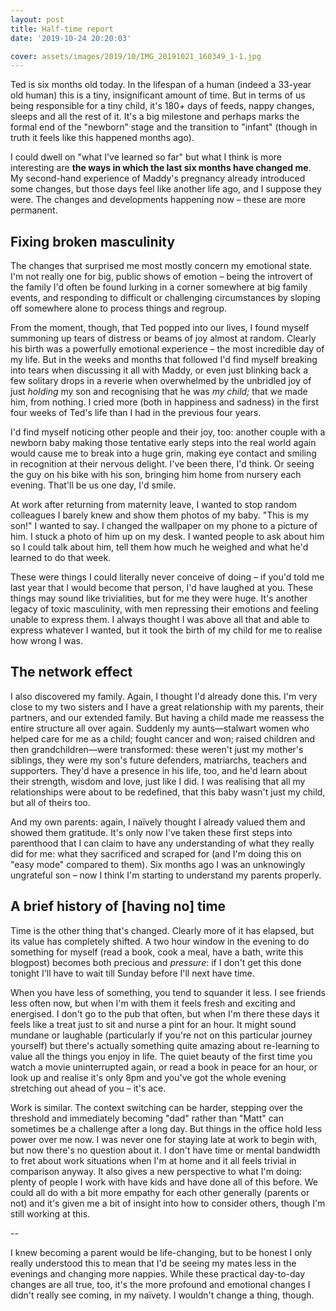 ```yaml
---
layout: post
title: Half-time report
date: '2019-10-24 20:20:03'

cover: assets/images/2019/10/IMG_20191021_160349_1-1.jpg
---
```


Ted is six months old today. In the lifespan of a human (indeed a 33-year old human) this is a tiny, insignificant amount of time. But in terms of us being responsible for a tiny child, it's 180+ days of feeds, nappy changes, sleeps and all the rest of it. It's a big milestone and perhaps marks the formal end of the "newborn" stage and the transition to "infant" (though in truth it feels like this happened months ago).

I could dwell on "what I've learned so far" but what I think is more interesting are **the ways in which the last six months have changed me**. My second-hand experience of Maddy's pregnancy already introduced some changes, but those days feel like another life ago, and I suppose they were. The changes and developments happening now – these are more permanent.

## Fixing broken masculinity

The changes that surprised me most mostly concern my emotional state. I'm not really one for big, public shows of emotion – being the introvert of the family I'd often be found lurking in a corner somewhere at big family events, and responding to difficult or challenging circumstances by sloping off somewhere alone to process things and regroup.

From the moment, though, that Ted popped into our lives, I found myself summoning up tears of distress or beams of joy almost at random. Clearly his birth was a powerfully emotional experience – the most incredible day of my life. But in the weeks and months that followed I'd find myself breaking into tears when discussing it all with Maddy, or even just blinking back a few solitary drops in a reverie when overwhelmed by the unbridled joy of just _holding_ my son and recognising that he was _my child;_ that we made him, from nothing. I cried more (both in happiness and sadness) in the first four weeks of Ted's life than I had in the previous four years.

I'd find myself noticing other people and their joy, too: another couple with a newborn baby making those tentative early steps into the real world again would cause me to break into a huge grin, making eye contact and smiling in recognition at their nervous delight. I've been there, I'd think. Or seeing the guy on his bike with his son, bringing him home from nursery each evening. That'll be us one day, I'd smile.

At work after returning from maternity leave, I wanted to stop random colleagues I barely knew and show them photos of my baby. "This is my son!" I wanted to say. I changed the wallpaper on my phone to a picture of him. I stuck a photo of him up on my desk. I wanted people to ask about him so I could talk about him, tell them how much he weighed and what he'd learned to do that week.

These were things I could literally never conceive of doing – if you'd told me last year that I would become that person, I'd have laughed at you. These things may sound like trivialities, but for me they were huge. It's another legacy of toxic masculinity, with men repressing their emotions and feeling unable to express them. I always thought I was above all that and able to express whatever I wanted, but it took the birth of my child for me to realise how wrong I was.

## The network effect

I also discovered my family. Again, I thought I'd already done this. I'm very close to my two sisters and I have a great relationship with my parents, their partners, and our extended family. But having a child made me reassess the entire structure all over again. Suddenly my aunts—stalwart women who helped care for me as a child; fought cancer and won; raised children and then grandchildren—were transformed: these weren't just my mother's siblings, they were my son's future defenders, matriarchs, teachers and supporters. They'd have a presence in his life, too, and he'd learn about their strength, wisdom and love, just like I did. I was realising that all my relationships were about to be redefined, that this baby wasn't just my child, but all of theirs too.

And my own parents: again, I naïvely thought I already valued them and showed them gratitude. It's only now I've taken these first steps into parenthood that I can claim to have any understanding of what they really did for me: what they sacrificed and scraped for (and I'm doing this on "easy mode" compared to them). Six months ago I was an unknowingly ungrateful son – now I think I'm starting to understand my parents properly.

## A brief history of [having no] time

Time is the other thing that's changed. Clearly more of it has elapsed, but its value has completely shifted. A two hour window in the evening to do something for myself (read a book, cook a meal, have a bath, write this blogpost) becomes both precious and _pressure_: if I don't get this done tonight I'll have to wait till Sunday before I'll next have time.

When you have less of something, you tend to squander it less. I see friends less often now, but when I'm with them it feels fresh and exciting and energised. I don't go to the pub that often, but when I'm there these days it feels like a treat just to sit and nurse a pint for an hour. It might sound mundane or laughable (particularly if you're not on this particular journey yourself) but there's actually something quite amazing about re-learning to value all the things you enjoy in life. The quiet beauty of the first time you watch a movie uninterrupted again, or read a book in peace for an hour, or look up and realise it's only 8pm and you've got the whole evening stretching out ahead of you – it's ace.

Work is similar. The context switching can be harder, stepping over the threshold and immediately becoming "dad" rather than "Matt" can sometimes be a challenge after a long day. But things in the office hold less power over me now. I was never one for staying late at work to begin with, but now there's no question about it. I don't have time or mental bandwidth to fret about work situations when I'm at home and it all feels trivial in comparison anyway. It also gives a new perspective to what I'm doing: plenty of people I work with have kids and have done all of this before. We could all do with a bit more empathy for each other generally (parents or not) and it's given me a bit of insight into how to consider others, though I'm still working at this.

--

I knew becoming a parent would be life-changing, but to be honest I only really understood this to mean that I'd be seeing my mates less in the evenings and changing more nappies. While these practical day-to-day changes are all true, too, it's the more profound and emotional changes I didn't really see coming, in my naïvety. I wouldn't change a thing, though.

